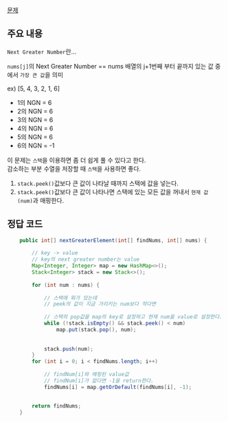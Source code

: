 [문제](https://leetcode.com/problems/next-greater-element-i/description/)

## 주요 내용 

`Next Greater Number`란...

`nums[j]`의 Next Greater Number == nums 배열의 j+1번째 부터 끝까지 있는 값 중에서 `가장 큰 값`을 의미 

ex) [5, 4, 3, 2, 1, 6]  

- 1의 NGN = 6
- 2의 NGN = 6
- 3의 NGN = 6
- 4의 NGN = 6
- 5의 NGN = 6
- 6의 NGN = -1 

이 문제는 `스택`을 이용하면 좀 더 쉽게 풀 수 있다고 한다.  
감소하는 부분 수열을 저장할 때 `스택`을 사용하면 좋다. 

1) `stack.peek()`값보다 큰 값이 나타날 때까지 스택에 값을 넣는다.
2) `stack.peek()`값보다 큰 값이 나타나면 스택에 있는 모든 값을 꺼내서 `현재 값(num)`과 매핑한다. 


## 정답 코드 
``` java
    public int[] nextGreaterElement(int[] findNums, int[] nums) {
    
        // key -> value 
        // key의 next greater number는 value
        Map<Integer, Integer> map = new HashMap<>(); 
        Stack<Integer> stack = new Stack<>();
        
        for (int num : nums) {
        
            // 스택에 뭐가 있는데
            // peek의 값이 지금 가리키는 num보다 작다면 
            
            // 스택의 pop값을 map의 key로 설정하고 현재 num을 value로 설정한다. 
            while (!stack.isEmpty() && stack.peek() < num)
                map.put(stack.pop(), num);
                
            
            stack.push(num);
        }   
        for (int i = 0; i < findNums.length; i++)
        
            // findNum[i]와 매핑된 value값
            // findNum[i]가 없다면 -1을 return한다. 
            findNums[i] = map.getOrDefault(findNums[i], -1);
            
            
        return findNums;
    }
```
